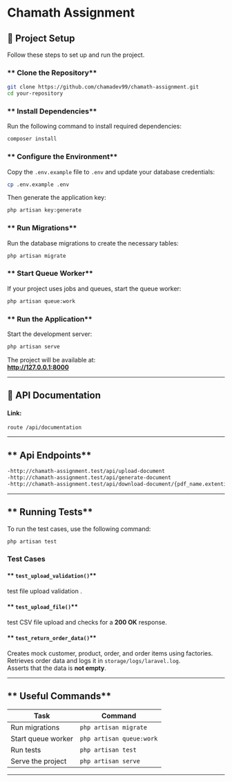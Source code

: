 # Chamath Assignment

## 📌 Project Setup

Follow these steps to set up and run the project.

### ** Clone the Repository**

```sh
git clone https://github.com/chamadev99/chamath-assignment.git
cd your-repository
```

### ** Install Dependencies**

Run the following command to install required dependencies:

```sh
composer install
```

### ** Configure the Environment**

Copy the `.env.example` file to `.env` and update your database credentials:

```sh
cp .env.example .env
```

Then generate the application key:

```sh
php artisan key:generate
```

### ** Run Migrations**

Run the database migrations to create the necessary tables:

```sh
php artisan migrate
```

### ** Start Queue Worker**

If your project uses jobs and queues, start the queue worker:

```sh
php artisan queue:work
```

### ** Run the Application**

Start the development server:

```sh
php artisan serve
```

The project will be available at:  
**http://127.0.0.1:8000**

---

## **🧪 API Documentation**

#### **Link:**

```http
route /api/documentation
```

---

## ** Api Endpoints**

```sh
-http://chamath-assignment.test/api/upload-document
-http://chamath-assignment.test/api/generate-document
-http://chamath-assignment.test/api/download-document/{pdf_name.extention}
```

---

## ** Running Tests**

To run the test cases, use the following command:

```sh
php artisan test
```

### **Test Cases**

#### ** `test_upload_validation()`**

test file upload validation .

#### ** `test_upload_file()`**

test CSV file upload and checks for a **200 OK** response.

#### ** `test_return_order_data()`**

Creates mock customer, product, order, and order items using factories.  
 Retrieves order data and logs it in `storage/logs/laravel.log`.  
 Asserts that the data is **not empty**.

---

## ** Useful Commands**

| Task               | Command                  |
| ------------------ | ------------------------ |
| Run migrations     | `php artisan migrate`    |
| Start queue worker | `php artisan queue:work` |
| Run tests          | `php artisan test`       |
| Serve the project  | `php artisan serve`      |

---
